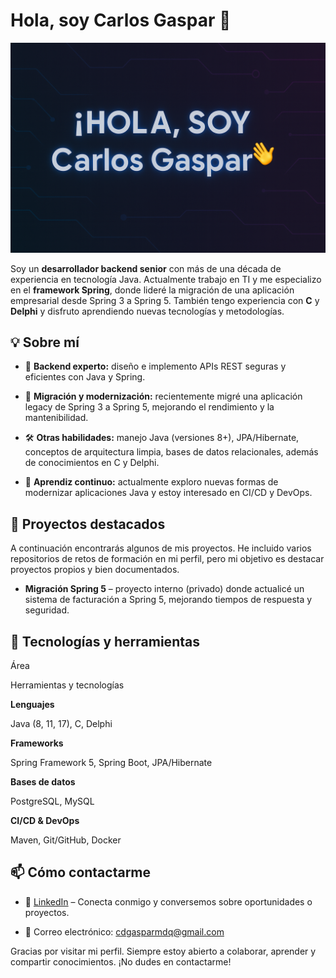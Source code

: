 ﻿# Hola, soy Carlos Gaspar 👋

![Banner](banner.png)

Soy un **desarrollador backend senior** con más de una década de experiencia en tecnología Java. Actualmente trabajo en TI y me especializo en el **framework Spring**, donde lideré la migración de una aplicación empresarial desde Spring 3 a Spring 5. También tengo experiencia con **C** y **Delphi** y disfruto aprendiendo nuevas tecnologías y metodologías.

## 💡 Sobre mí

-   🎯 **Backend experto:** diseño e implemento APIs REST seguras y eficientes con Java y Spring.
    
-   🚀 **Migración y modernización:** recientemente migré una aplicación legacy de Spring 3 a Spring 5, mejorando el rendimiento y la mantenibilidad.
    
-   🛠️ **Otras habilidades:** manejo Java (versiones 8+), JPA/Hibernate, conceptos de arquitectura limpia, bases de datos relacionales, además de conocimientos en C y Delphi.
    
-   🌱 **Aprendiz continuo:** actualmente exploro nuevas formas de modernizar aplicaciones Java y estoy interesado en CI/CD y DevOps.
    

## 🚀 Proyectos destacados

A continuación encontrarás algunos de mis proyectos. He incluido varios repositorios de retos de formación en mi perfil, pero mi objetivo es destacar proyectos propios y bien documentados.

-   **Migración Spring 5** – proyecto interno (privado) donde actualicé un sistema de facturación a Spring 5, mejorando tiempos de respuesta y seguridad.
    

## 🧰 Tecnologías y herramientas

Área

Herramientas y tecnologías

**Lenguajes**

Java (8, 11, 17), C, Delphi

**Frameworks**

Spring Framework 5, Spring Boot, JPA/Hibernate

**Bases de datos**

PostgreSQL, MySQL

**CI/CD & DevOps**

Maven, Git/GitHub, Docker

## 📫 Cómo contactarme

-   💼 [LinkedIn](https://www.linkedin.com/in/carlos-gaspar-5a586734?utm_source=share&utm_campaign=share_via&utm_content=profile&utm_medium=android_app) – Conecta conmigo y conversemos sobre oportunidades o proyectos.
    
-   📧 Correo electrónico: cdgasparmdq@gmail.com
    

Gracias por visitar mi perfil. Siempre estoy abierto a colaborar, aprender y compartir conocimientos. ¡No dudes en contactarme!


